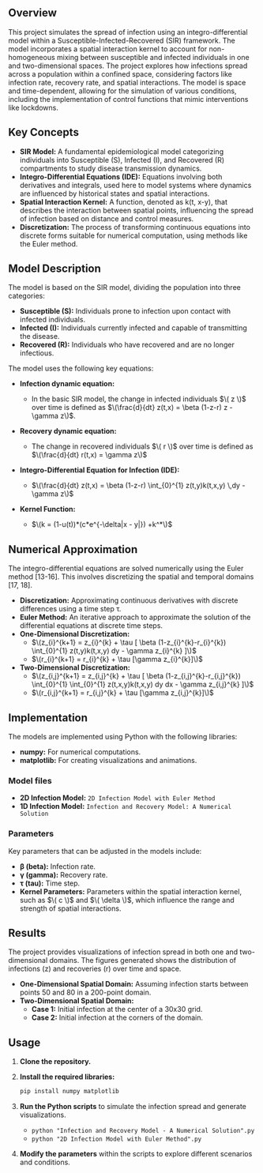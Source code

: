 ## Overview

This project simulates the spread of infection using an integro-differential model within a Susceptible-Infected-Recovered (SIR) framework. The model incorporates a spatial interaction kernel to account for non-homogeneous mixing between susceptible and infected individuals in one and two-dimensional spaces. 
The project explores how infections spread across a population within a confined space, considering factors like infection rate, recovery rate, and spatial interactions. 
The model is space and time-dependent, allowing for the simulation of various conditions, including the implementation of control functions that mimic interventions like lockdowns.

## Key Concepts

*   **SIR Model:** A fundamental epidemiological model categorizing individuals into Susceptible (S), Infected (I), and Recovered (R) compartments to study disease transmission dynamics.
*   **Integro-Differential Equations (IDE):** Equations involving both derivatives and integrals, used here to model systems where dynamics are influenced by historical states and spatial interactions.
*   **Spatial Interaction Kernel:** A function, denoted as k(t, x-y), that describes the interaction between spatial points, influencing the spread of infection based on distance and control measures.
*   **Discretization:** The process of transforming continuous equations into discrete forms suitable for numerical computation, using methods like the Euler method.

## Model Description

The model is based on the SIR model, dividing the population into three categories:

*   **Susceptible (S):** Individuals prone to infection upon contact with infected individuals.
*   **Infected (I):** Individuals currently infected and capable of transmitting the disease.
*   **Recovered (R):** Individuals who have recovered and are no longer infectious.

The model uses the following key equations:

*   **Infection dynamic equation:**

    *   In the basic SIR model, the change in infected individuals $\( z \)$ over time is defined as $\(\frac{d}{dt} z(t,x) = \beta (1-z-r) z - \gamma z\)$.
*   **Recovery dynamic equation:**

    *   The change in recovered individuals $\( r \)$ over time is defined as $\(\frac{d}{dt} r(t,x) = \gamma z\)$
*   **Integro-Differential Equation for Infection (IDE):**

    *   $\(\frac{d}{dt} z(t,x) = \beta (1-z-r) \int_{0}^{1} z(t,y)k(t,x,y) \,dy - \gamma z\)$
*   **Kernel Function:**
    *   $\(k = (1-u(t))*(c*e^{-\delta|x - y|}) +k^*\)$

## Numerical Approximation

The integro-differential equations are solved numerically using the Euler method [13-16]. This involves discretizing the spatial and temporal domains [17, 18].

*   **Discretization:** Approximating continuous derivatives with discrete differences using a time step τ.
*   **Euler Method:** An iterative approach to approximate the solution of the differential equations at discrete time steps.
*   **One-Dimensional Discretization:**
    *   $\(z_{i}^{k+1} = z_{i}^{k} + \tau [ \beta (1-z_{i}^{k}-r_{i}^{k}) \int_{0}^{1} z(t,y)k(t,x,y) dy - \gamma z_{i}^{k} ]\)$
    *   $\(r_{i}^{k+1} = r_{i}^{k} + \tau [\gamma z_{i}^{k}]\)$
*   **Two-Dimensional Discretization:**
    *   $\(z_{i,j}^{k+1} = z_{i,j}^{k} + \tau [ \beta (1-z_{i,j}^{k}-r_{i,j}^{k}) \int_{0}^{1} \int_{0}^{1} z(t,x,y)k(t,x,y) dy dx - \gamma z_{i,j}^{k} ]\)$
    *    $\(r_{i,j}^{k+1} = r_{i,j}^{k} + \tau [\gamma z_{i,j}^{k}]\)$

## Implementation

The models are implemented using Python with the following libraries:

*   **numpy:** For numerical computations.
*   **matplotlib:** For creating visualizations and animations.

### Model files

*   **2D Infection Model:** `2D Infection Model with Euler Method`
*   **1D Infection Model:** `Infection and Recovery Model: A Numerical Solution`

### Parameters

Key parameters that can be adjusted in the models include:

*   **β (beta):** Infection rate.
*   **γ (gamma):** Recovery rate.
*   **τ (tau):** Time step.
*   **Kernel Parameters:** Parameters within the spatial interaction kernel, such as $\( c \)$ and $\( \delta \)$, which influence the range and strength of spatial interactions.

## Results

The project provides visualizations of infection spread in both one and two-dimensional domains.  The figures generated shows the distribution of infections (z) and recoveries (r) over time and space.

*   **One-Dimensional Spatial Domain:** Assuming infection starts between points 50 and 80 in a 200-point domain.
*   **Two-Dimensional Spatial Domain:**
    *   **Case 1:** Initial infection at the center of a 30x30 grid.
    *   **Case 2:** Initial infection at the corners of the domain.

## Usage

1.  **Clone the repository.**
2.  **Install the required libraries:**

    ```bash
    pip install numpy matplotlib
    ```
3.  **Run the Python scripts** to simulate the infection spread and generate visualizations.
    *   `python "Infection and Recovery Model - A Numerical Solution".py`
    *   `python "2D Infection Model with Euler Method".py`
4.  **Modify the parameters** within the scripts to explore different scenarios and conditions.
